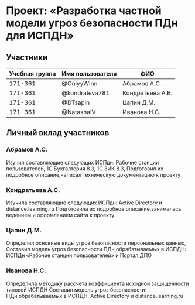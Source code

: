 # Проект: «Разработка частной модели угроз безопасности ПДн для ИСПДН»


## Участники

| Учебная группа | Имя пользователя | ФИО                      |
|----------------|------------------|--------------------------|
| 171-361       | @OnlyyWinn        | Абрамов А.С .             |
| 171-361    | @kondrateva781      | Кондратьева А.В.             |
| 171-361     | @DTsapin       | Цапин Д.М. |
| 171-361     | @NatashaIV       | Иванова Н.С. |

## Личный вклад участников

### Абрамов А.С.
Изучил составляющие следующих ИСПдн:
Рабочие станции пользователей,
1C Бухгалтерия 8.3,
1С ЗИК 8.3,
Подготовил их подробное описание,написал техническую документацию к проекту

### Кондратьева А.С.
Изучила составляющие следующих ИСПдн:
Active Directory и distance.learning.ru
Подготовила их подробное описание,занималась ведением и оформлением сайта к проекту.

### Цапин Д.М.
Определил основные виды угроз безопасности персональных данных,
Составил модель угроз безопасности ПДн,обрабатываемых в ИСПДН:
ИСПДн «Рабочие станции пользователей» и Портал ДПО

### Иванова Н.С.
Определила методику рассчета коэффициента исходной защищенности типовой ИСПДН
Составил модель угроз безопасности ПДн,обрабатываемых в ИСПДН:
Active Directory и distance.learning.ru
